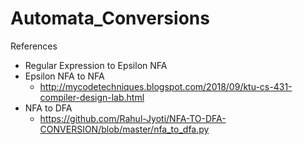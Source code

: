 # Automata_Conversions

References
- Regular Expression to Epsilon NFA
- Epsilon NFA to NFA
  * http://mycodetechniques.blogspot.com/2018/09/ktu-cs-431-compiler-design-lab.html
- NFA to DFA
  * https://github.com/Rahul-Jyoti/NFA-TO-DFA-CONVERSION/blob/master/nfa_to_dfa.py
  
